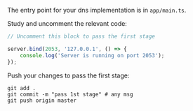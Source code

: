The entry point for your dns implementation is in `app/main.ts`.

Study and uncomment the relevant code: 

```typescript
// Uncomment this block to pass the first stage

server.bind(2053, '127.0.0.1', () => {
    console.log('Server is running on port 2053');
});
```

Push your changes to pass the first stage:

```
git add .
git commit -m "pass 1st stage" # any msg
git push origin master
```
